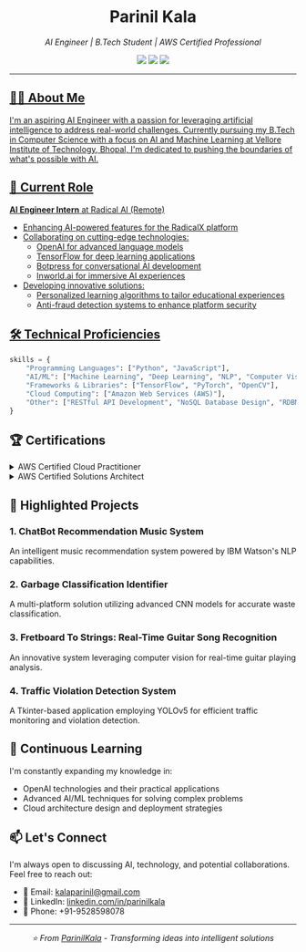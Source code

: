 <h1 align="center">Parinil Kala</h1>

<p align="center">
  <em>AI Engineer | B.Tech Student | AWS Certified Professional</em>
</p>

<p align="center">
  <a href="https://linkedin.com/in/parinilkala"><img src="https://img.shields.io/badge/-LinkedIn-0077B5?style=flat-square&logo=LinkedIn&logoColor=white"/></a>
  <a href="mailto:kalaparinil@gmail.com"><img src="https://img.shields.io/badge/-Email-D14836?style=flat-square&logo=Gmail&logoColor=white"/></a>
  <a href="https://www.credly.com/badges/b5b645a7-a3d0-4327-b7dc-60b945b266e3/public_url"><img src="https://img.shields.io/badge/-AWS%20Certified-232F3E?style=flat-square&logo=Amazon-AWS&logoColor=white"/>
</p>

---

## 👨‍💻 About Me

I'm an aspiring AI Engineer with a passion for leveraging artificial intelligence to address real-world challenges. Currently pursuing my B.Tech in Computer Science with a focus on AI and Machine Learning at Vellore Institute of Technology, Bhopal, I'm dedicated to pushing the boundaries of what's possible with AI.

## 🚀 Current Role

**AI Engineer Intern** at Radical AI (Remote)
- Enhancing AI-powered features for the RadicalX platform
- Collaborating on cutting-edge technologies:
  - OpenAI for advanced language models
  - TensorFlow for deep learning applications
  - Botpress for conversational AI development
  - Inworld.ai for immersive AI experiences
- Developing innovative solutions:
  - Personalized learning algorithms to tailor educational experiences
  - Anti-fraud detection systems to enhance platform security

## 🛠️ Technical Proficiencies

```python
skills = {
    "Programming Languages": ["Python", "JavaScript"],
    "AI/ML": ["Machine Learning", "Deep Learning", "NLP", "Computer Vision", "Neural Networks"],
    "Frameworks & Libraries": ["TensorFlow", "PyTorch", "OpenCV"],
    "Cloud Computing": ["Amazon Web Services (AWS)"],
    "Other": ["RESTful API Development", "NoSQL Database Design", "RDBMS Optimization"]
}
```

## 🏆 Certifications

<details>
<summary>AWS Certified Cloud Practitioner</summary>
<br>
This certification validates my comprehensive understanding of AWS Cloud concepts, services, and terminology, enabling me to effectively leverage AWS services in AI and ML projects.
</details>

<details>
<summary>AWS Certified Solutions Architect</summary>
<br>
This advanced certification demonstrates my ability to design and deploy scalable, highly available, and fault-tolerant systems on AWS, crucial for building robust AI infrastructures.
</details>

## 🔭 Highlighted Projects

### 1. ChatBot Recommendation Music System
An intelligent music recommendation system powered by IBM Watson's NLP capabilities.

### 2. Garbage Classification Identifier
A multi-platform solution utilizing advanced CNN models for accurate waste classification.

### 3. Fretboard To Strings: Real-Time Guitar Song Recognition
An innovative system leveraging computer vision for real-time guitar playing analysis.

### 4. Traffic Violation Detection System
A Tkinter-based application employing YOLOv5 for efficient traffic monitoring and violation detection.

## 🌱 Continuous Learning

I'm constantly expanding my knowledge in:
- OpenAI technologies and their practical applications
- Advanced AI/ML techniques for solving complex problems
- Cloud architecture design and deployment strategies

## 📫 Let's Connect

I'm always open to discussing AI, technology, and potential collaborations. Feel free to reach out:

- 📧 Email: kalaparinil@gmail.com
- 🔗 LinkedIn: [linkedin.com/in/parinilkala](https://linkedin.com/in/parinilkala)
- 📱 Phone: +91-9528598078

---

<p align="center">
  <em>⭐️ From <a href="https://github.com/ParinilKala">ParinilKala</a> - Transforming ideas into intelligent solutions</em>
</p>
